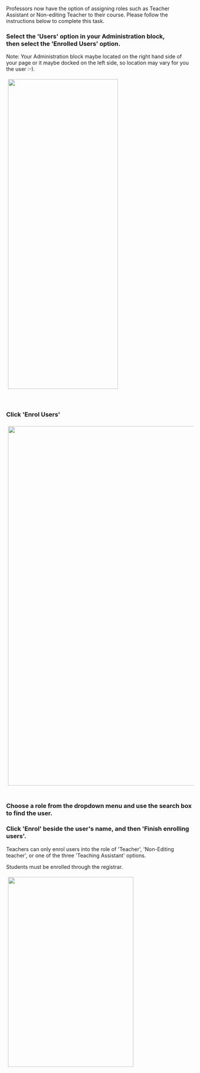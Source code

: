 <div class="clarify-article">
<div class="clarify-article-description">
<p>Professors now have the option of assigning roles such as Teacher Assistant or Non-editing Teacher to their course. Please follow the instructions below to complete this task.</p>
</div>

<div class="clarify-steps-container">
<div class="clarify-step-container" id="clarify-step-1">
<h3>Select the &#39;Users&#39; option in your Administration block, then&nbsp;select the &#39;Enrolled Users&#39; option.</h3>

<p>Note: Your Administration block maybe located on the right hand side of your page or it maybe docked on the left side, so location may vary for you the user :-).</p>

<div>
<p><img alt="" class="clarify-step-image" height="840" src="http://media.screensteps.me/e-support/vrtrrc/first--you-ll-want-to-open-your-course-.png?1504912125" style="solid #ccc; padding:5px;" width="298" /></p>
</div>
</div>

<div class="clarify-clear">&nbsp;</div>

<div class="clarify-step-container" id="clarify-step-2">
<h3>Click &#39;Enrol Users&#39;</h3>

<div>
<div><img alt="" class="clarify-step-image" height="974" src="http://media.screensteps.me/e-support/vrtrrc/now--your-window-should-open-to-a-page-with-a-list-of-the-students-and-persons-enrolled-in-your-cour.png?1504912125" style="solid #ccc; padding:5px;" width="999" /></div>
</div>
</div>

<div class="clarify-clear">&nbsp;</div>

<div class="clarify-step-container" id="clarify-step-3">
<h3>Choose a role from the dropdown menu and use the search box to find the user.</h3>

<h3>Click &#39;Enrol&#39; beside the user&#39;s name, and then &#39;Finish enrolling users&#39;.</h3>

<p>Teachers can only enrol users into the role of &#39;Teacher&#39;, &#39;Non-Editing teacher&#39;, or one of the three &#39;Teaching Assistant&#39; options.</p>

<p>Students must be enrolled through the registrar.</p>

<div>
<div><img alt="" class="clarify-step-image" height="515" src="http://media.screensteps.me/e-support/vrtrrc/okay-back-to-assigning-roles--option-1--if-you-have-to-add-the-user-to-your-course--.png?1504912126" style="solid #ccc; padding:5px;" width="340" /></div>
</div>
</div>

<div class="clarify-clear">&nbsp;</div>
</div>
</div>

